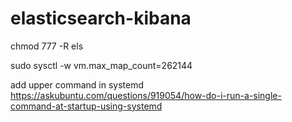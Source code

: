 # elasticsearch-kibana



chmod 777 -R els

sudo sysctl -w vm.max_map_count=262144


add upper command in systemd
https://askubuntu.com/questions/919054/how-do-i-run-a-single-command-at-startup-using-systemd
